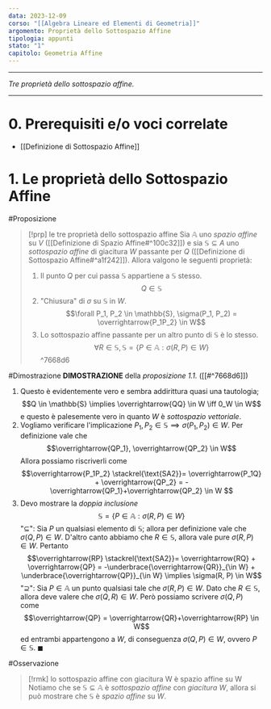 ```yaml
---
data: 2023-12-09
corso: "[[Algebra Lineare ed Elementi di Geometria]]"
argomento: Proprietà dello Sottospazio Affine
tipologia: appunti
stato: "1"
capitolo: Geometria Affine
---
```

- - -
*Tre proprietà dello sottospazio affine.*
- - -
# 0. Prerequisiti e/o voci correlate
- [[Definizione di Sottospazio Affine]]
# 1. Le proprietà dello Sottospazio Affine
#Proposizione 
> [!prp] le tre proprietà dello sottospazio affine
> Sia $\mathbb{A}$ uno *spazio affine* su $V$ ([[Definizione di Spazio Affine#^100c32]]) e sia $\mathbb{S} \subseteq A$ uno *sottospazio affine* di giacitura $W$ passante per $Q$ ([[Definizione di Sottospazio Affine#^a1f242]]).
> Allora valgono le seguenti proprietà:
> 1. Il punto $Q$ per cui passa $\mathbb{S}$ appartiene a $\mathbb{S}$ stesso.
>    $$Q \in \mathbb{S}$$
> 2. "Chiusura" di $\sigma$ su $\mathbb S$ in $W$.
>    $$\forall P_1, P_2 \in \mathbb{S}, \sigma(P_1, P_2) = \overrightarrow{P_1P_2} \in W$$
> 3. Lo sottospazio affine passante per un altro punto di $\mathbb{S}$ è lo stesso.
>    $$\forall R \in \mathbb{S}, \mathbb{S} = \{P \in \mathbb{A}: \sigma(R, P) \in W \}$$
^7668d6

#Dimostrazione
**DIMOSTRAZIONE** della *proposizione 1.1.* ([[#^7668d6]])
1. Questo è evidentemente vero e sembra addirittura quasi una tautologia;
   $$Q \in \mathbb{S} \implies \overrightarrow{QQ} \in W \iff 0_W \in W$$
   e questo è palesemente vero in quanto $W$ è *sottospazio vettoriale*.
2. Vogliamo verificare l'implicazione $P_1, P_2 \in \mathbb{S} \implies \sigma(P_1, P_2) \in W$.
   Per definizione vale che
   $$\overrightarrow{QP_1}, \overrightarrow{QP_2} \in W$$
   Allora possiamo riscriverli come
   $$\overrightarrow{P_1P_2} \stackrel{\text{SA2}}= \overrightarrow{P_1Q} + \overrightarrow{QP_2} = -\overrightarrow{QP_1}+\overrightarrow{QP_2} \in W $$
3. Devo mostrare la *doppia inclusione* 
$$\mathbb{S} = \{P \in \mathbb{A}: \sigma(R, P) \in W \}$$
"$\subseteq$": Sia $P$ un qualsiasi elemento di $\mathbb{S}$; allora per definizione vale che $\sigma(Q, P) \in W$.
D'altro canto abbiamo che $R \in \mathbb{S}$, allora vale pure $\sigma(R, P) \in W$. Pertanto
$$\overrightarrow{RP} \stackrel{\text{SA2}}= \overrightarrow{RQ} + \overrightarrow{QP} = -\underbrace{\overrightarrow{QR}}_{\in W} + \underbrace{\overrightarrow{QP}}_{\in W} \implies \sigma(R, P) \in  W$$
"$\supseteq$": Sia $P \in \mathbb{A}$ un punto qualsiasi tale che $\sigma(R, P) \in W$. Dato che $R \in \mathbb{S}$, allora deve valere che $\sigma(Q, R) \in W$. Però possiamo scrivere $\sigma(Q, P)$ come
$$\overrightarrow{QP} = \overrightarrow{QR}+\overrightarrow{RP} \in W$$
ed entrambi appartengono a $W$, di conseguenza $\sigma(Q,P) \in W$, ovvero $P \in \mathbb{S}$. $\blacksquare$

#Osservazione 
> [!rmk] lo sottospazio affine con giacitura W è spazio affine su W
> Notiamo che se $\mathbb{S} \subseteq \mathbb{A}$ è *sottospazio affine* con *giacitura* $W$, allora si può mostrare che $\mathbb{S}$ è *spazio affine* su $W$.